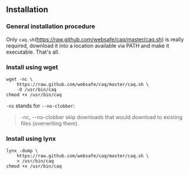 Installation
--------------------------------------------------------------------------------

### General installation procedure

Only `caq.sh`(https://raw.github.com/websafe/caq/master/caq.sh) is really
required, download it into a location available via PATH and make it executable.
That's all.


### Install using wget

~~~~
wget -nc \
    https://raw.github.com/websafe/caq/master/caq.sh \
    -O /usr/bin/caq
chmod +x /usr/bin/caq
~~~~


`-ns` stands for `--no-clobber`:

>  -nc, --no-clobber              skip downloads that would download to
>                                 existing files (overwriting them).


### Install using lynx

~~~~
lynx -dump \
    https://raw.github.com/websafe/caq/master/caq.sh \
    > /usr/bin/caq
chmod +x /usr/bin/caq
~~~~


